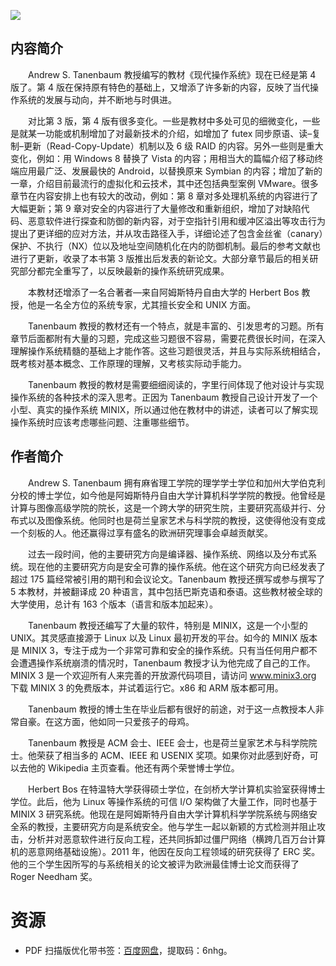 ![](http://img3m0.ddimg.cn/29/2/25120190-1_u_3.jpg)

## 内容简介

　　Andrew S. Tanenbaum 教授编写的教材《现代操作系统》现在已经是第 4 版了。第 4 版在保持原有特色的基础上，又增添了许多新的内容，反映了当代操作系统的发展与动向，并不断地与时俱进。

　　对比第 3 版，第 4 版有很多变化。一些是教材中多处可见的细微变化，一些是就某一功能或机制增加了对最新技术的介绍，如增加了 futex 同步原语、读–复制–更新（Read-Copy-Update）机制以及 6 级 RAID 的内容。另外一些则是重大变化，例如：用 Windows 8 替换了 Vista 的内容；用相当大的篇幅介绍了移动终端应用最广泛、发展最快的 Android，以替换原来 Symbian 的内容；增加了新的一章，介绍目前最流行的虚拟化和云技术，其中还包括典型案例 VMware。很多章节在内容安排上也有较大的改动，例如：第 8 章对多处理机系统的内容进行了大幅更新；第 9 章对安全的内容进行了大量修改和重新组织，增加了对缺陷代码、恶意软件进行探查和防御的新内容，对于空指针引用和缓冲区溢出等攻击行为提出了更详细的应对方法，并从攻击路径入手，详细论述了包含金丝雀（canary）保护、不执行（NX）位以及地址空间随机化在内的防御机制。最后的参考文献也进行了更新，收录了本书第 3 版推出后发表的新论文。大部分章节最后的相关研究部分都完全重写了，以反映最新的操作系统研究成果。

　　本教材还增添了一名合著者—来自阿姆斯特丹自由大学的 Herbert Bos 教授，他是一名全方位的系统专家，尤其擅长安全和 UNIX 方面。

　　Tanenbaum 教授的教材还有一个特点，就是丰富的、引发思考的习题。所有章节后面都附有大量的习题，完成这些习题很不容易，需要花费很长时间，在深入理解操作系统精髓的基础上才能作答。这些习题很灵活，并且与实际系统相结合，既考核对基本概念、工作原理的理解，又考核实际动手能力。

　　Tanenbaum 教授的教材是需要细细阅读的，字里行间体现了他对设计与实现操作系统的各种技术的深入思考。正因为 Tanenbaum 教授自己设计开发了一个小型、真实的操作系统 MINIX，所以通过他在教材中的讲述，读者可以了解实现操作系统时应该考虑哪些问题、注重哪些细节。

## 作者简介

　　Andrew S. Tanenbaum 拥有麻省理工学院的理学学士学位和加州大学伯克利分校的博士学位，如今他是阿姆斯特丹自由大学计算机科学学院的教授。他曾经是计算与图像高级学院的院长，这是一个跨大学的研究生院，主要研究高级并行、分布式以及图像系统。他同时也是荷兰皇家艺术与科学院的教授，这使得他没有变成一个刻板的人。他还赢得过享有盛名的欧洲研究理事会卓越贡献奖。

　　过去一段时间，他的主要研究方向是编译器、操作系统、网络以及分布式系统。现在他的主要研究方向是安全可靠的操作系统。他在这个研究方向已经发表了超过 175 篇经常被引用的期刊和会议论文。Tanenbaum 教授还撰写或参与撰写了 5 本教材，并被翻译成 20 种语言，其中包括巴斯克语和泰语。这些教材被全球的大学使用，总计有 163 个版本（语言和版本加起来）。

　　Tanenbaum 教授还编写了大量的软件，特别是 MINIX，这是一个小型的 UNIX。其灵感直接源于 Linux 以及 Linux 最初开发的平台。如今的 MINIX 版本是 MINIX 3，专注于成为一个非常可靠和安全的操作系统。只有当任何用户都不会遭遇操作系统崩溃的情况时，Tanenbaum 教授才认为他完成了自己的工作。MINIX 3 是一个欢迎所有人来完善的开放源代码项目，请访问 www.minix3.org 下载 MINIX 3 的免费版本，并试着运行它。x86 和 ARM 版本都可用。

　　Tanenbaum 教授的博士生在毕业后都有很好的前途，对于这一点教授本人非常自豪。在这方面，他如同一只爱孩子的母鸡。

　　Tanenbaum 教授是 ACM 会士、IEEE 会士，也是荷兰皇家艺术与科学院院士。他荣获了相当多的 ACM、IEEE 和 USENIX 奖项。如果你对此感到好奇，可以去他的 Wikipedia 主页查看。他还有两个荣誉博士学位。

　　Herbert Bos 在特温特大学获得硕士学位，在剑桥大学计算机实验室获得博士学位。此后，他为 Linux 等操作系统的可信 I/O 架构做了大量工作，同时也基于 MINIX 3 研究系统。他现在是阿姆斯特丹自由大学计算机科学学院系统与网络安全系的教授，主要研究方向是系统安全。他与学生一起以新颖的方式检测并阻止攻击，分析并对恶意软件进行反向工程，还共同拆卸过僵尸网络（横跨几百万台计算机的恶意网络基础设施）。2011 年，他因在反向工程领域的研究获得了 ERC 奖。他的三个学生因所写的与系统相关的论文被评为欧洲最佳博士论文而获得了 Roger Needham 奖。

# 资源

* PDF 扫描版优化带书签：[百度网盘](https://pan.baidu.com/s/1MTDLDfKPoLh8LPpI3R1EkA)，提取码：6nhg。
